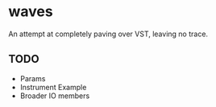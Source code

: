 # waves
An attempt at completely paving over VST, leaving no trace.

## TODO
- Params
- Instrument Example
- Broader IO members
